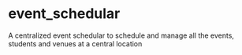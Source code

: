 # event_schedular
A centralized event schedular to schedule and manage all the events, students and venues at a central location
